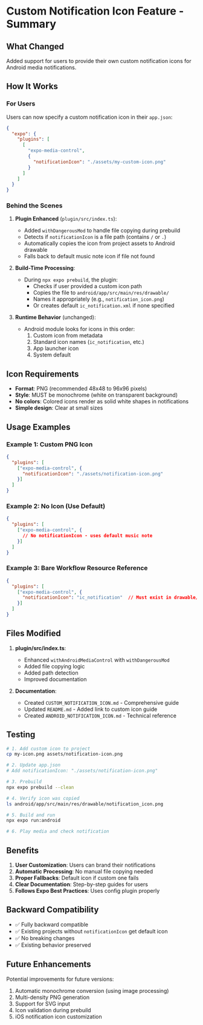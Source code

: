 # Custom Notification Icon Feature - Summary

## What Changed

Added support for users to provide their own custom notification icons for Android media notifications.

## How It Works

### For Users

Users can now specify a custom notification icon in their `app.json`:

```json
{
  "expo": {
    "plugins": [
      [
        "expo-media-control",
        {
          "notificationIcon": "./assets/my-custom-icon.png"
        }
      ]
    ]
  }
}
```

### Behind the Scenes

1. **Plugin Enhanced** (`plugin/src/index.ts`):
   - Added `withDangerousMod` to handle file copying during prebuild
   - Detects if `notificationIcon` is a file path (contains `/` or `.`)
   - Automatically copies the icon from project assets to Android drawable
   - Falls back to default music note icon if file not found

2. **Build-Time Processing**:
   - During `npx expo prebuild`, the plugin:
     - Checks if user provided a custom icon path
     - Copies the file to `android/app/src/main/res/drawable/`
     - Names it appropriately (e.g., `notification_icon.png`)
     - Or creates default `ic_notification.xml` if none specified

3. **Runtime Behavior** (unchanged):
   - Android module looks for icons in this order:
     1. Custom icon from metadata
     2. Standard icon names (`ic_notification`, etc.)
     3. App launcher icon
     4. System default

## Icon Requirements

- **Format**: PNG (recommended 48x48 to 96x96 pixels)
- **Style**: MUST be monochrome (white on transparent background)
- **No colors**: Colored icons render as solid white shapes in notifications
- **Simple design**: Clear at small sizes

## Usage Examples

### Example 1: Custom PNG Icon

```json
{
  "plugins": [
    ["expo-media-control", {
      "notificationIcon": "./assets/notification-icon.png"
    }]
  ]
}
```

### Example 2: No Icon (Use Default)

```json
{
  "plugins": [
    ["expo-media-control", {
      // No notificationIcon - uses default music note
    }]
  ]
}
```

### Example 3: Bare Workflow Resource Reference

```json
{
  "plugins": [
    ["expo-media-control", {
      "notificationIcon": "ic_notification"  // Must exist in drawable/
    }]
  ]
}
```

## Files Modified

1. **plugin/src/index.ts**:
   - Enhanced `withAndroidMediaControl` with `withDangerousMod`
   - Added file copying logic
   - Added path detection
   - Improved documentation

2. **Documentation**:
   - Created `CUSTOM_NOTIFICATION_ICON.md` - Comprehensive guide
   - Updated `README.md` - Added link to custom icon guide
   - Created `ANDROID_NOTIFICATION_ICON.md` - Technical reference

## Testing

```bash
# 1. Add custom icon to project
cp my-icon.png assets/notification-icon.png

# 2. Update app.json
# Add notificationIcon: "./assets/notification-icon.png"

# 3. Prebuild
npx expo prebuild --clean

# 4. Verify icon was copied
ls android/app/src/main/res/drawable/notification_icon.png

# 5. Build and run
npx expo run:android

# 6. Play media and check notification
```

## Benefits

1. **User Customization**: Users can brand their notifications
2. **Automatic Processing**: No manual file copying needed
3. **Proper Fallbacks**: Default icon if custom one fails
4. **Clear Documentation**: Step-by-step guides for users
5. **Follows Expo Best Practices**: Uses config plugin properly

## Backward Compatibility

- ✅ Fully backward compatible
- ✅ Existing projects without `notificationIcon` get default icon
- ✅ No breaking changes
- ✅ Existing behavior preserved

## Future Enhancements

Potential improvements for future versions:
1. Automatic monochrome conversion (using image processing)
2. Multi-density PNG generation
3. Support for SVG input
4. Icon validation during prebuild
5. iOS notification icon customization
